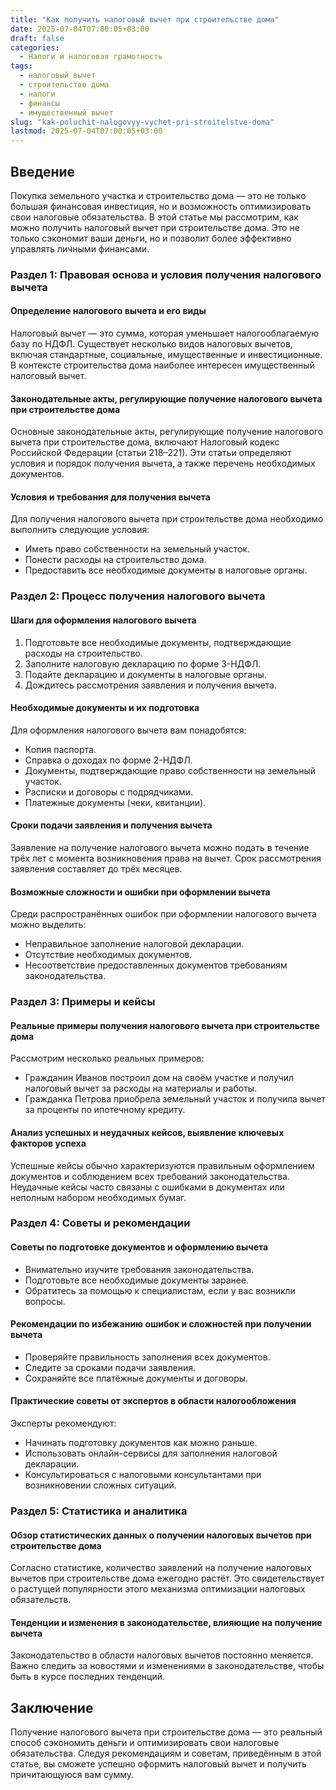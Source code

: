 ```yaml
---
title: "Как получить налоговый вычет при строительстве дома"
date: 2025-07-04T07:00:05+03:00
draft: false
categories:
  - Налоги и налоговая грамотность
tags:
  - налоговый вычет
  - строительство дома
  - налоги
  - финансы
  - имущественный вычет
slug: "kak-poluchit-nalogovyy-vychet-pri-stroitelstve-doma"
lastmod: 2025-07-04T07:00:05+03:00
---
```


## Введение

Покупка земельного участка и строительство дома — это не только большая финансовая инвестиция, но и возможность оптимизировать свои налоговые обязательства. В этой статье мы рассмотрим, как можно получить налоговый вычет при строительстве дома. Это не только сэкономит ваши деньги, но и позволит более эффективно управлять личными финансами.

### Раздел 1: Правовая основа и условия получения налогового вычета

#### Определение налогового вычета и его виды

Налоговый вычет — это сумма, которая уменьшает налогооблагаемую базу по НДФЛ. Существует несколько видов налоговых вычетов, включая стандартные, социальные, имущественные и инвестиционные. В контексте строительства дома наиболее интересен имущественный налоговый вычет.

#### Законодательные акты, регулирующие получение налогового вычета при строительстве дома

Основные законодательные акты, регулирующие получение налогового вычета при строительстве дома, включают Налоговый кодекс Российской Федерации (статьи 218–221). Эти статьи определяют условия и порядок получения вычета, а также перечень необходимых документов.

#### Условия и требования для получения вычета

Для получения налогового вычета при строительстве дома необходимо выполнить следующие условия:
- Иметь право собственности на земельный участок.
- Понести расходы на строительство дома.
- Предоставить все необходимые документы в налоговые органы.

### Раздел 2: Процесс получения налогового вычета

#### Шаги для оформления налогового вычета

1. Подготовьте все необходимые документы, подтверждающие расходы на строительство.
2. Заполните налоговую декларацию по форме 3-НДФЛ.
3. Подайте декларацию и документы в налоговые органы.
4. Дождитесь рассмотрения заявления и получения вычета.

#### Необходимые документы и их подготовка

Для оформления налогового вычета вам понадобятся:
- Копия паспорта.
- Справка о доходах по форме 2-НДФЛ.
- Документы, подтверждающие право собственности на земельный участок.
- Расписки и договоры с подрядчиками.
- Платежные документы (чеки, квитанции).

#### Сроки подачи заявления и получения вычета

Заявление на получение налогового вычета можно подать в течение трёх лет с момента возникновения права на вычет. Срок рассмотрения заявления составляет до трёх месяцев.

#### Возможные сложности и ошибки при оформлении вычета

Среди распространённых ошибок при оформлении налогового вычета можно выделить:
- Неправильное заполнение налоговой декларации.
- Отсутствие необходимых документов.
- Несоответствие предоставленных документов требованиям законодательства.

### Раздел 3: Примеры и кейсы

#### Реальные примеры получения налогового вычета при строительстве дома

Рассмотрим несколько реальных примеров:
- Гражданин Иванов построил дом на своём участке и получил налоговый вычет за расходы на материалы и работы.
- Гражданка Петрова приобрела земельный участок и получила вычет за проценты по ипотечному кредиту.

#### Анализ успешных и неудачных кейсов, выявление ключевых факторов успеха

Успешные кейсы обычно характеризуются правильным оформлением документов и соблюдением всех требований законодательства. Неудачные кейсы часто связаны с ошибками в документах или неполным набором необходимых бумаг.

### Раздел 4: Советы и рекомендации

#### Советы по подготовке документов и оформлению вычета

- Внимательно изучите требования законодательства.
- Подготовьте все необходимые документы заранее.
- Обратитесь за помощью к специалистам, если у вас возникли вопросы.

#### Рекомендации по избежанию ошибок и сложностей при получении вычета

- Проверяйте правильность заполнения всех документов.
- Следите за сроками подачи заявления.
- Сохраняйте все платёжные документы и договоры.

#### Практические советы от экспертов в области налогообложения

Эксперты рекомендуют:
- Начинать подготовку документов как можно раньше.
- Использовать онлайн-сервисы для заполнения налоговой декларации.
- Консультироваться с налоговыми консультантами при возникновении сложных ситуаций.

### Раздел 5: Статистика и аналитика

#### Обзор статистических данных о получении налоговых вычетов при строительстве дома

Согласно статистике, количество заявлений на получение налоговых вычетов при строительстве дома ежегодно растёт. Это свидетельствует о растущей популярности этого механизма оптимизации налоговых обязательств.

#### Тенденции и изменения в законодательстве, влияющие на получение вычета

Законодательство в области налоговых вычетов постоянно меняется. Важно следить за новостями и изменениями в законодательстве, чтобы быть в курсе последних тенденций.

## Заключение

Получение налогового вычета при строительстве дома — это реальный способ сэкономить деньги и оптимизировать свои налоговые обязательства. Следуя рекомендациям и советам, приведённым в этой статье, вы сможете успешно оформить налоговый вычет и получить причитающуюся вам сумму.
